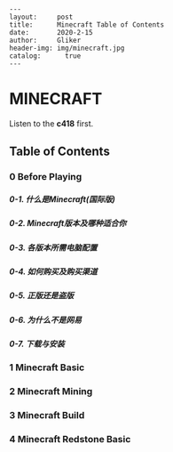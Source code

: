 ```
---
layout:     post
title:      Minecraft Table of Contents
date:       2020-2-15
author:     Gliker
header-img: img/minecraft.jpg
catalog:      true
---

```


#  MINECRAFT
 Listen to the **c418** first.

## Table of Contents

### 0 Before Playing 

##### 0-1. 什么是Minecraft(国际版)

##### 0-2. Minecraft版本及哪种适合你

##### 0-3. 各版本所需电脑配置 

##### 0-4. 如何购买及购买渠道

##### 0-5. 正版还是盗版

##### 0-6. 为什么不是网易

##### 0-7. 下载与安装

### 1 Minecraft Basic



### 2 Minecraft Mining



### 3 Minecraft Build



### 4 Minecraft Redstone Basic





